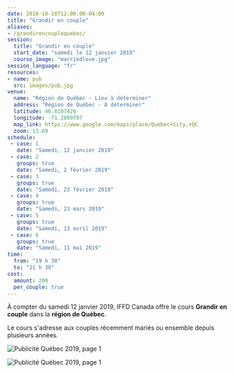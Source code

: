 ```yaml
---
date: 2018-10-18T12:00:00-04:00
title: "Grandir en couple"
aliases:
- /grandirencouplequebec/
session:
  title: "Grandir en couple"
  start_date: "samedi le 12 janvier 2019"
  course_image: "marriedlove.jpg"
session_language: "fr"
resources:
- name: pub
  src: images/pub.jpg
venue:
  name: "Région de Québec - Lieu à déterminer"
  address: "Région de Québec - À déterminer"
  latitude: 46.8107426
  longitude: -71.2099797
  map_link: https://www.google.com/maps/place/Quebec+City,+QC
  zoom: 13.69
schedule:
 - case: 1
   date: "Samedi, 12 janvier 2019"
 - case: 2
   groups: true
   date: "Samedi, 2 février 2019"
 - case: 3
   groups: true
   date: "Samedi, 23 février 2019"
 - case: 4
   groups: true
   date: "Samedi, 23 mars 2019"
 - case: 5
   groups: true
   date: "Samedi, 13 avril 2019"
 - case: 6
   groups: true
   date: "Samedi, 11 mai 2019"
time:
  from: "19 h 30"
  to: "21 h 30"
cost:
  amount: 200
  per_couple: true
---
```


À compter du samedi 12 janvier 2019, IFFD Canada offre le cours **Grandir en
couple** dans la **région de Québec**.

Le cours s'adresse aux couples récemment mariés ou ensemble depuis plusieurs
années.

![Publicité Québec 2019, page 1](/images/posts/pub-quebec-2019-p1.png)

![Publicité Québec 2019, page 1](/images/posts/pub-quebec-2019-p2.png)
